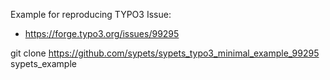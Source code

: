 Example for reproducing TYPO3 Issue:

* https://forge.typo3.org/issues/99295


git clone https://github.com/sypets/sypets_typo3_minimal_example_99295 sypets_example
